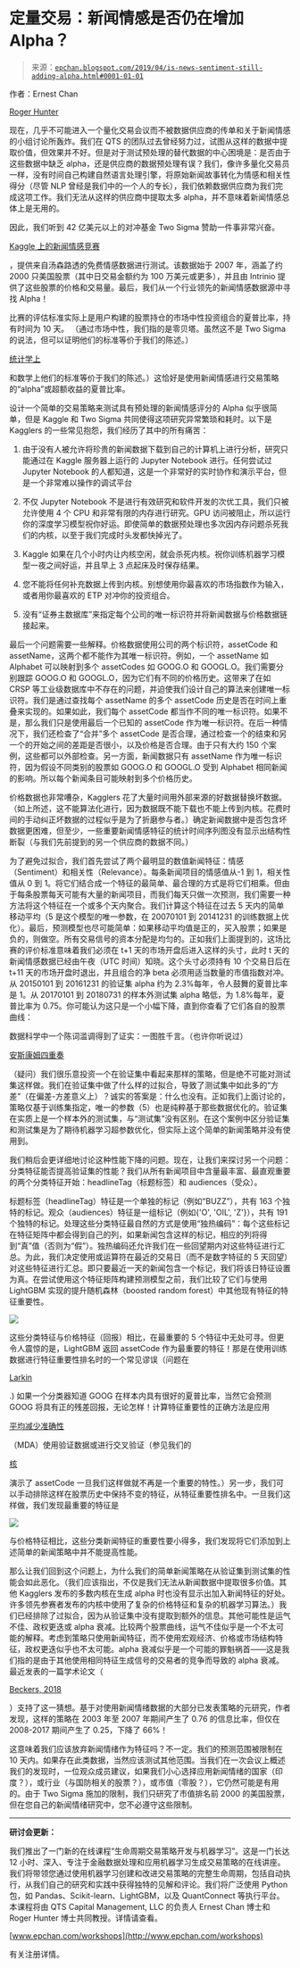 <!--yml

类别：未分类

日期：2024 年 05 月 12 日 18:55:05

-->

# 定量交易：新闻情感是否仍在增加 Alpha？

> 来源：[`epchan.blogspot.com/2019/04/is-news-sentiment-still-adding-alpha.html#0001-01-01`](http://epchan.blogspot.com/2019/04/is-news-sentiment-still-adding-alpha.html#0001-01-01)

作者：Ernest Chan

[Roger Hunter](http://www.qtscm.com/principals/)

现在，几乎不可能进入一个量化交易会议而不被数据供应商的传单和关于新闻情感的小组讨论所轰炸。我们在 QTS 的团队过去曾经努力过，试图从这样的数据中提取价值，但效果并不好。但是对于测试预处理的替代数据的中心困境是：是否由于这些数据中缺乏 alpha，还是供应商的数据预处理有误？我们，像许多量化交易员一样，没有时间自己构建自然语言处理引擎，将原始新闻故事转化为情感和相关性得分（尽管 NLP 曾经是我们中的一个人的专长），我们依赖数据供应商为我们完成这项工作。我们无法从这样的供应商中提取太多 alpha，并不意味着新闻情感总体上是无用的。

因此，我们听到 42 亿美元以上的对冲基金 Two Sigma 赞助一件事非常兴奋。

[Kaggle 上的新闻情感竞赛](https://www.kaggle.com/c/two-sigma-financial-news)

，提供来自汤森路透的免费情感数据进行测试。该数据始于 2007 年，涵盖了约 2000 只美国股票（其中日交易金额约为 100 万美元或更多），并且由 Intrinio 提供了这些股票的价格和交易量。最后，我们从一个行业领先的新闻情感数据源中寻找 Alpha！

比赛的评估标准实际上是用户构建的股票持仓的市场中性投资组合的夏普比率，持有时间为 10 天。 （通过市场中性，我们指的是零贝塔。虽然这不是 Two Sigma 的说法，但可以证明他们的标准等价于我们的陈述。）

[统计学上](http://www.kaggle.com/marketneutral/eda-what-does-mktres-mean)

和数学上他们的标准等价于我们的陈述。）这恰好是使用新闻情感进行交易策略的“alpha”或超额收益的夏普比率。

设计一个简单的交易策略来测试具有预处理的新闻情感评分的 Alpha 似乎很简单，但是 Kaggle 和 Two Sigma 共同使得这项研究异常繁琐和耗时。以下是 Kagglers 的一些常见抱怨，我们经历了其中的所有痛苦：

1.  由于没有人被允许将珍贵的新闻数据下载到自己的计算机上进行分析，研究只能通过在 Kaggle 服务器上运行的 Jupyter Notebook 进行。任何尝试过 Jupyter Notebook 的人都知道，这是一个非常好的实时协作和演示平台，但是一个非常难以操作的调试平台

1.  不仅 Jupyter Notebook 不是进行有效研究和软件开发的次优工具，我们只被允许使用 4 个 CPU 和非常有限的内存进行研究。GPU 访问被阻止，所以运行你的深度学习模型祝你好运。即使简单的数据预处理也多次因内存问题杀死我们的内核，以至于我们完成时头发都快掉光了。

1.  Kaggle 如果在几个小时内让内核空闲，就会杀死内核。祝你训练机器学习模型一夜之间好运，并且早上 3 点起床及时保存结果。

1.  您不能将任何补充数据上传到内核。别想使用你最喜欢的市场指数作为输入，或者用你最喜欢的 ETP 对冲你的投资组合。

1.  没有“证券主数据库”来指定每个公司的唯一标识符并将新闻数据与价格数据链接起来。

最后一个问题需要一些解释。价格数据使用公司的两个标识符，assetCode 和 assetName，这两个都不能作为其唯一标识符。例如，一个 assetName 如 Alphabet 可以映射到多个 assetCodes 如 GOOG.O 和 GOOGL.O。我们需要分别跟踪 GOOG.O 和 GOOGL.O，因为它们有不同的价格历史。这带来了在如 CRSP 等工业级数据库中不存在的问题，并迫使我们设计自己的算法来创建唯一标识符。我们是通过查找每个 assetName 的多个 assetCode 历史是否在时间上重叠来实现的。如果如此，我们每个 assetCode 都当作不同的唯一标识符。如果不是，那么我们只是使用最后一个已知的 assetCode 作为唯一标识符。在后一种情况下，我们还检查了“合并”多个 assetCode 是否合理，通过检查一个的结束和另一个的开始之间的差距是否很小，以及价格是否合理。由于只有大约 150 个案例，这些都可以外部检查。另一方面，新闻数据只有 assetName 作为唯一标识符，因为假设不同类别的股票如 GOOG.O 和 GOOGL.O 受到 Alphabet 相同新闻的影响。所以每个新闻条目可能映射到多个价格历史。

价格数据也非常嘈杂，Kagglers 花了大量时间用外部来源的好数据替换坏数据。（如上所述，这不能算法化进行，因为数据既不能下载也不能上传到内核。花费时间的手动纠正坏数据的过程似乎是为了折磨参与者。）确定新闻数据中是否包含坏数据更困难，但至少，一些重要新闻情感特征的统计时间序列图没有显示出结构性断裂（与我们先前提到的另一个供应商的数据不同。）

为了避免过拟合，我们首先尝试了两个最明显的数值新闻特征：情感（Sentiment）和相关性（Relevance）。每条新闻项目的情感值从-1 到 1，相关性值从 0 到 1。将它们结合成一个特征的最简单、最合理的方式是将它们相乘。但由于每条股票每天可能有大量的新闻项目，而我们每天只做一次预测，我们需要一种方法将这个特征在一个或多个天内聚合。我们计算这个特征在过去 5 天内的简单移动平均（5 是这个模型的唯一参数，在 20070101 到 20141231 的训练数据上优化）。最后，预测模型也尽可能简单：如果移动平均值是正的，买入股票；如果是负的，则做空。所有交易信号的资本分配是均匀的。正如我们上面提到的，这场比赛的评价标准意味着我们必须在 t+1 天的市场开盘后进入这样的头寸，此时 t 天的新闻情感数据已经由午夜（UTC 时间）知晓。这个头寸必须持有 10 个交易日后在 t+11 天的市场开盘时退出，并且组合的净 beta 必须用适当数量的市值指数对冲。从 20150101 到 20161231 的验证集 alpha 约为 2.3%每年，令人鼓舞的夏普比率是 1。从 20170101 到 20180731 的样本外测试集 alpha 略低，为 1.8%每年，夏普比率为 0.75。你可能认为这只是一个小幅下降，直到你查看了它们各自的股票曲线：

数据科学中一个陈词滥调得到了证实：一图胜千言。（也许你听说过）

[安斯康姆四重奏](https://en.wikipedia.org/wiki/Anscombe%27s_quartet)

（疑问）我们很乐意投资一个在验证集中看起来那样的策略，但是绝不可能对测试集这样做。我们在验证集中做了什么样的过拟合，导致了测试集中如此多的“方差”（在偏差-方差意义上）？诚实的答案是：什么也没有。正如我们上面讨论的，策略仅基于训练集指定，唯一的参数（5）也是纯粹基于那些数据优化的。验证集在实质上是一个样本外的测试集，与“测试集”没有区别。在这个案例中区分验证集和测试集是为了期待机器学习超参数优化，但实际上这个简单的新闻策略并没有使用到。

我们稍后会更详细地讨论这种性能下降的问题。现在，让我们来探讨另一个问题：分类特征能否提高验证集的性能？我们从所有新闻项目中含量最丰富、最直观重要的两个分类特征开始：headlineTag（标题标签）和 audiences（受众）。

标题标签（headlineTag）特征是一个单独的标记（例如“BUZZ”），共有 163 个独特的标记。观众（audiences）特征是一组标记（例如{'O', 'OIL', 'Z'}），共有 191 个独特的标记。处理这些分类特征最自然的方式是使用“独热编码”：每个这些标记在特征矩阵中都会得到自己的列，如果新闻包含这样的标记，相应的列将得到“真”值（否则为“假”）。独热编码还允许我们在一些回望期内对这些特征进行汇总。为此，我们决定使用或运算符在最近的交易日（而不是数字特征的 5 天回望）对这些特征进行汇总。即只要最近一天的新闻包含一个标记，我们将该日特征设置为真。在尝试使用这个特征矩阵构建预测模型之前，我们比较了它们与使用 LightGBM 实现的提升随机森林（boosted random forest）中其他现有特征的特征重要性。

![](https://blogger.googleusercontent.com/img/b/R29vZ2xl/AVvXsEhOwGEUaA_kXl4KXT44Hbt7lFcyxs4fnl_BxkywglqTBeRK-scjQ4TeLGQoT-cv0UTYO7dvOgd5yruHJV6qQ251aL8-t6733V6-0i7VOdNybUrQm2ddunmCTbyMvvvvzFgseFPWSg/s1600/Features+importance+LGBM.png)

这些分类特征与价格特征（回报）相比，在最重要的 5 个特征中无处可寻。但更令人震惊的是，LightGBM 返回 assetCode 作为最重要的特征！那是在使用训练数据进行特征重要性排名时的一个常见谬误（问题在

[Larkin](https://www.kaggle.com/marketneutral/the-fallacy-of-encoding-assetcode)

.) 如果一个分类器知道 GOOG 在样本内具有很好的夏普比率，当然它会预测 GOOG 将具有正的残差回报，无论怎样！计算特征重要性的正确方法是应用

[平均减少准确性](https://www.amazon.com/Advances-Financial-Machine-Learning-Marcos/dp/1119482089/ref=as_sl_pc_tf_til?tag=quantitativet-20&linkCode=w00&linkId=d7381a1bc4fd7adf25c210b2967e15be&creativeASIN=1119482089)

（MDA）使用验证数据或进行交叉验证（参见我们的

[核](http://www.kaggle.com/chanep/assetcode-with-mda-using-random-data)

演示了 assetCode 一旦我们这样做就不再是一个重要的特性。）另一步，我们可以手动排除这样在股票历史中保持不变的特征，从特征重要性排名中。一旦我们这样做，我们发现最重要的特征是

![](https://blogger.googleusercontent.com/img/b/R29vZ2xl/AVvXsEjftipeXELT07Lof60YIEgoIOefOnmGVpUXrfapzShCqG0yBFFzqfwPVLporAbp-dFBPx1OEq9SnoYYhptDO1-vOKCiBg-e6i15SBQoyfZySWWi_NKSIalJBkIsX_Jvod02TE37QA/s1600/Correct+features+importance+LGBM.png)

与价格特征相比，这些分类新闻特征的重要性要小得多，我们发现将它们添加到上述简单的新闻策略中并不能提高性能。

那么让我们回到这个问题上，为什么我们的简单新闻策略在从验证集到测试集的性能会如此恶化。（我们应该指出，不仅是我们无法从新闻数据中提取很多价值。其他 Kagglers 发布的多数内核在生成 alpha 时也没有显示出加入新闻特征的好处。许多领先参赛者发布的内核中使用了复杂的价格特征和复杂的机器学习算法。）我们已经排除了过拟合，因为从验证集中没有提取到额外的信息。其他可能性是运气不佳、政权更迭或 alpha 衰减。比较两个股票曲线，运气不佳似乎是一个不太可能的解释。考虑到策略只使用新闻特征，而不使用宏观经济、价格或市场结构特征，政权更迭似乎也不太可能。alpha 衰减似乎是一个可能的罪魁祸首——这是我们指的是由于其他使用相同特征生成信号的交易者的竞争而导致的 alpha 衰减。最近发表的一篇学术论文（

[Beckers, 2018](https://jpm.iijournals.com/content/45/2/58)

）支持了这一猜想。基于对使用新闻情绪数据的大部分已发表策略的元研究，作者发现，这样的策略在 2003 年至 2007 年期间产生了 0.76 的信息比率，但仅在 2008-2017 期间产生了 0.25，下降了 66%！

这意味着我们应该放弃新闻情绪作为特征吗？不一定。我们的预测范围被限制在 10 天内。如果存在此类数据，当然应该测试其他范围。当我们在一次会议上概述我们的发现时，一位观众成员建议，如果我们小心选择应用新闻情绪的国家（印度？），或行业（与国防相关的股票？），或市值（零股？），它仍然可能是有用的。由于 Two Sigma 施加的限制，我们只研究了市值排名前 2000 的美国股票，但在您自己的新闻情绪研究中，您不必遵守这些限制。

----

**研讨会更新：**

我们推出了一门新的在线课程“生命周期交易策略开发与机器学习”。这是一门长达 12 小时、深入、专注于金融数据处理和应用机器学习生成交易策略的在线讲座。我们将带领您通过使用机器学习创建和改进交易策略的完整生命周期，包括自动执行，从我们自己的研究和实践中获得独特的见解和评论。我们将广泛使用 Python 包，如 Pandas、Scikit-learn、LightGBM，以及 QuantConnect 等执行平台。本课程将由 QTS Capital Management, LLC 的负责人 Ernest Chan 博士和 Roger Hunter 博士共同教授。详情请查看。

[www.epchan.com/workshops](http://www.epchan.com/workshops)

有关注册详情。

